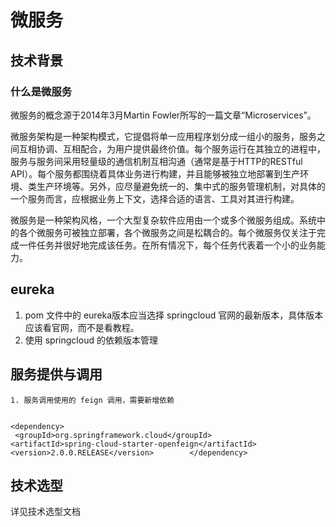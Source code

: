 # 微服务
## 技术背景
### 什么是微服务
微服务的概念源于2014年3月Martin Fowler所写的一篇文章“Microservices”。

微服务架构是一种架构模式，它提倡将单一应用程序划分成一组小的服务，服务之间互相协调、互相配合，为用户提供最终价值。每个服务运行在其独立的进程中，服务与服务间采用轻量级的通信机制互相沟通（通常是基于HTTP的RESTful API）。每个服务都围绕着具体业务进行构建，并且能够被独立地部署到生产环境、类生产环境等。另外，应尽量避免统一的、集中式的服务管理机制，对具体的一个服务而言，应根据业务上下文，选择合适的语言、工具对其进行构建。

微服务是一种架构风格，一个大型复杂软件应用由一个或多个微服务组成。系统中的各个微服务可被独立部署，各个微服务之间是松耦合的。每个微服务仅关注于完成一件任务并很好地完成该任务。在所有情况下，每个任务代表着一个小的业务能力。

## eureka
1. pom 文件中的 eureka版本应当选择 springcloud 官网的最新版本，具体版本应该看官网，而不是看教程。
2. 使用 springcloud 的依赖版本管理
 
## 服务提供与调用
    1. 服务调用使用的 feign 调用，需要新增依赖 
           
 ```
 <dependency>         
  <groupId>org.springframework.cloud</groupId>          
<artifactId>spring-cloud-starter-openfeign</artifactId>          <version>2.0.0.RELEASE</version>        </dependency>
```

## 技术选型
详见技术选型文档
